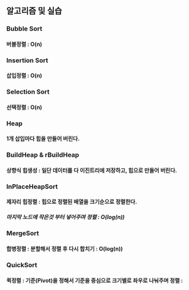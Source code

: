 ## 알고리즘 및 실습  
  
  
### Bubble Sort
#### 버블정렬 : O(n)  



### Insertion Sort
#### 삽입정렬 : O(n)
 
### Selection Sort
#### 선택정렬 : O(n)
 
 
 
### Heap
#### 1개 삽입마다 힙을 만들어 버린다.
 
### BuildHeap & rBuildHeap
#### 상향식 힙생성 : 일단 데이터를 다 이진트리에 저장하고, 힙으로 만들어 버린다.
 
### InPlaceHeapSort
#### 제자리 힙정렬 : 힙으로 정렬된 배열을 크기순으로 정렬한다.
##### 마지막 노드에 작은것 부터 넣어주며 정렬 : O(log(n))
 
 
 
### MergeSort
#### 합병정렬 : 분할해서 정렬 후 다시 합치기 : O(log(n))
 
### QuickSort
#### 퀵정렬 : 기준(Pivot)을 정해서 기준을 중심으로 크기별로 좌우로 나눠주며 정렬 : 
 
 
